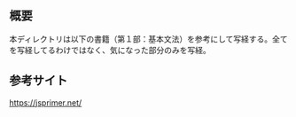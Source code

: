 ## 概要

本ディレクトリは以下の書籍（第１部：基本文法）を参考にして写経する。全てを写経してるわけではなく、気になった部分のみを写経。

## 参考サイト

https://jsprimer.net/
